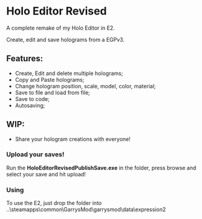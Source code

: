 # Holo Editor Revised
A complete remake of my Holo Editor in E2.

Create, edit and save holograms from a EGPv3. 

## Features:
  * Create, Edit and delete multiple holograms;
  * Copy and Paste holograms;
  * Change hologram position, scale, model, color, material;
  * Save to file and load from file;
  * Save to code;
  * Autosaving;
  
## WIP:
  * Share your hologram creations with everyone!

### Upload your saves!
 Run the __HoloEditorRevisedPublishSave.exe__ in the folder, press browse and select your save and hit upload!

### Using
 To use the E2, just drop the folder into ..\steamapps\common\GarrysMod\garrysmod\data\expression2
